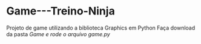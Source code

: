 # Game---Treino-Ninja
Projeto de game utilizando a biblioteca Graphics em Python
Faça download da pasta <i>Game<i> e rode o arquivo game.py
